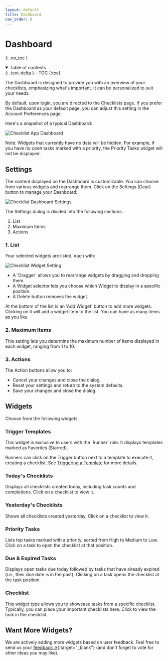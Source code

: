 ```yaml
---
layout: default
title: Dashboard
nav_order: 9
---
```


# Dashboard

{: .no_toc }

<details open markdown="block">
  <summary>
    Table of contents
  </summary>
  {: .text-delta }
- TOC
{:toc}
</details>

The Dashboard is designed to provide you with an overview of your checklists, emphasizing what's important. It can be personalized to suit your needs.

By default, upon login, you are directed to the Checklists page. If you prefer the Dashboard as your default page, you can adjust this setting in the Account Preferences page.

Here's a snapshot of a typical Dashboard:

![Checklist App Dashboard](/assets/images/dashboard/dashboard.png)

Note: Widgets that currently have no data will be hidden. For example, if you have no open tasks marked with a priority, the Priority Tasks widget will not be displayed.

## Settings

The content displayed on the Dashboard is customizable. You can choose from various widgets and rearrange them. Click on the Settings (Gear) button to manage your Dashboard:

![Checklist Dashboard Settings](/assets/images/dashboard/dashboard-settings.png)

The Settings dialog is divided into the following sections:

1. List
2. Maximum Items
3. Actions

### 1. List

Your selected widgets are listed, each with:

![Checklist Widget Setting](/assets/images/dashboard/dashboard-widget-setting.png)

- A 'Dragger' allows you to rearrange widgets by dragging and dropping them.
- A Widget selector lets you choose which Widget to display in a specific position.
- A Delete button removes the widget.

At the bottom of the list is an 'Add Widget' button to add more widgets. Clicking on it will add a widget item to the list. You can have as many items as you like.

### 2. Maximum Items

This setting lets you determine the maximum number of items displayed in each widget, ranging from 1 to 10.

### 3. Actions

The Action buttons allow you to:

- Cancel your changes and close the dialog.
- Reset your settings and return to the system defaults.
- Save your changes and close the dialog.

## Widgets

Choose from the following widgets:

### Trigger Templates

This widget is exclusive to users with the 'Runner' role. It displays templates marked as Favorites (Starred).

Runners can click on the Trigger button next to a template to execute it, creating a checklist. See [Triggering a Template](/templates/templates/#triggering-templates) for more details.

### Today's Checklists

Displays all checklists created today, including task counts and completions. Click on a checklist to view it.

### Yesterday's Checklists

Shows all checklists created yesterday. Click on a checklist to view it.

### Priority Tasks

Lists top tasks marked with a priority, sorted from High to Medium to Low. Click on a task to open the checklist at that position.

### Due & Expired Tasks

Displays open tasks due today followed by tasks that have already expired (i.e., their due date is in the past). Clicking on a task opens the checklist at the task position.

### Checklist

This widget type allows you to showcase tasks from a specific checklist. Typically, you can place your important checklists here. Click to view the task in the checklist.

## Want More Widgets?

We are actively adding more widgets based on user feedback. Feel free to send us your [feedback ↗](https://checklist.com/feedback){:target="\_blank"} (and don't forget to vote for other ideas you may like).

